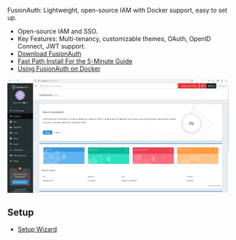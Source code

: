 FusionAuth: Lightweight, open-source IAM with Docker support, easy to set up.
- Open-source IAM and SSO.
- Key Features: Multi-tenancy, customizable themes, OAuth, OpenID Connect, JWT support.
- [Download FusionAuth](https://fusionauth.io/download)
- [Fast Path Install For the 5-Minute Guide](https://fusionauth.io/docs/quickstarts/5-minute-fastpath)
- [Using FusionAuth on Docker](https://fusionauth.io/docs/get-started/download-and-install/docker)

[![dashboard](./rsc/dashboard.jpg)](http://localhost:9011/admin/)

## Setup
- [Setup Wizard](http://localhost:9011/admin/setup-wizard)